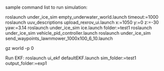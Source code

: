 sample command list to run simulation:

roslaunch under_ice_sim empty_underwater_world.launch timeout:=1000
roslaunch uuv_descriptions upload_rexrov_ui.launch x:=1050 y:=0 z:=-30 yaw:=3.14
roslaunch under_ice_sim ice.launch folder:=test1
roslaunch under_ice_sim vehicle_pid_controller.launch
roslaunch under_ice_sim send_waypoints_lawnmower_1000x100_6_10.launch

gz world -p 0

Run EKF:
roslaunch ui_ekf defaultEKF.launch sim_folder:=test1 output_folder:=exp1
